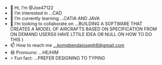 - 👋 Hi, I’m @Joe47122
- 👀 I’m interested in ...CAD
- 🌱 I’m currently learning ...CATIA AND JAVA
- 💞️ I’m looking to collaborate on ...BUILDING A SOFTWARE THAT CREATES A MODEL OF AIRCRAFTS BASED ON SPECIFICATION FROM ON DEMAND USERS(I HAVE LTTILE IDEA OR NULL ON HOW TO DO THIS )
- 📫 How to reach me ...komgbendajoseph6@gmail.com
- 😄 Pronouns: ...HE/HIM
- ⚡ Fun fact: ...PREFER DESIGNING TO TYPING 

<!---
Joe47122/Joe47122 is a ✨ special ✨ repository because its `README.md` (this file) appears on your GitHub profile.
You can click the Preview link to take a look at your changes.
--->
